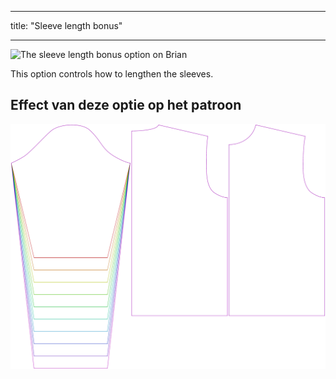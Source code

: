 - - -
title: "Sleeve length bonus"
- - -

![The sleeve length bonus option on Brian](./sleevelengthbonus.svg)

This option controls how to lengthen the sleeves.

## Effect van deze optie op het patroon

![This image shows the effect of this option by superimposing several variants that have a different value for this option](brian_sleevelengthbonus_sample.svg "Effect of this option on the pattern")
